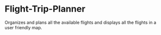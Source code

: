 # Flight-Trip-Planner
Organizes and plans all the available flights and displays all the flights in a user friendly map.
